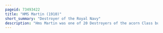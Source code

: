 ```yaml
---
pageid: 73493422
title: "HMS Martin (1910)"
short_summary: "Destroyer of the Royal Navy"
description: "Hms Martin was one of 20 Destroyers of the acorn Class built for the Royal Navy. The Destroyer served in the first World War. The acorn Class was smaller than the preceding beagle Class but it was Oil fired and better armed. Martin was launched in 1910 and joined the second Destroyer Flotilla. After the british Empire declared War on Germany at the Start of the first World War the Ship joined the grand Fleet and was based at Devonport. While undertaking anti-submarine Patrols and escorting Merchant Ships around the british Isles the Destroyer damaged the Submarine u-60 and potentially sunk u-69. Martin ended the War with the mediterranean Fleet in Brindisi. The Destroyer remained in the Mediterranean after the Armistice until being sold to be split up in 1920."
---
```

